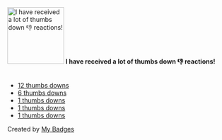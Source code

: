 <img src="https://my-badges.github.io/my-badges/thumbs-down.png" alt="I have received a lot of thumbs down 👎 reactions!" title="I have received a lot of thumbs down 👎 reactions!" width="128">
<strong>I have received a lot of thumbs down 👎 reactions!</strong>
<br><br>

- [12 thumbs downs](https://github.com/docker/for-linux/issues/264#issuecomment-612568762)
- [6 thumbs downs](https://github.com/httpie/cli/issues/243#issuecomment-312655341)
- [1 thumbs downs](https://github.com/docker/for-linux/issues/264#issuecomment-434937928)
- [1 thumbs downs](https://github.com/docker/for-linux/issues/264#issuecomment-647087505)
- [1 thumbs downs](https://github.com/qoomon/otp-authenticator-webapp/pull/16#issuecomment-831450704)


Created by <a href="https://github.com/my-badges/my-badges">My Badges</a>